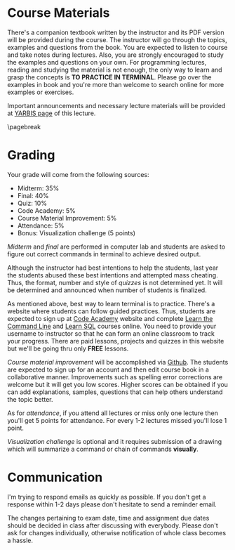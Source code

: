 # Course Materials

There's a companion textbook written by the instructor and its PDF version will be provided during the course. The instructor will go through the topics, examples and questions from the book. You are expected to listen to course and take notes during lectures. Also, you are strongly encouraged to study the examples and questions on your own. For programming lectures, reading and studying the material is not enough, the only way to learn and grasp the concepts is **TO PRACTICE IN TERMINAL**. Please go over the examples in book and you're more than welcome to search online for more examples or exercises.

Important announcements and necessary lecture materials will be provided at [YARBIS page](http://yarbis.yildiz.edu.tr/alyilmaz/course/viewCourse/id/7095) of this lecture. 

\pagebreak

# Grading

Your grade will come from the following sources:

* Midterm: 35%
* Final: 40%
* Quiz: 10%
* Code Academy: 5%
* Course Material Improvement: 5%
* Attendance: 5%
* Bonus: Visualization challenge (5 points)

*Midterm* and *final* are performed in computer lab and students are asked to figure out correct commands in terminal to achieve desired output.

Although the instructor had best intentions to help the students, last year the students abused these best intentions and attempted mass cheating. Thus, the format, number and style of *quizzes* is not determined yet. It will be determined and announced when number of students is finalized. 

As mentioned above, best way to learn terminal is to practice. There's a website where students can follow guided practices. Thus, students are expected to sign up at [Code Academy](https://www.codecademy.com) website and complete [Learn the Command Line](https://www.codecademy.com/courses/learn-the-command-line) and [Learn SQL](https://www.codecademy.com/courses/learn-sql) courses online. You need to provide your username to instructor so that he can form an online classroom to track your progress. There are paid lessons, projects and quizzes in this website but we'll be going thru only **FREE** lessons.

*Course material improvement* will be accomplished via [Github](https://github.com/). The students are expected to sign up for an account and then edit course book in a collaborative manner. Improvements such as spelling error corrections are welcome but it will get you low scores. Higher scores can be obtained if you can add explanations, samples, questions that can help others understand the topic better.

As for *attendance*, if you attend all lectures or miss only one lecture then you'll get 5 points for attendance. For every 1-2 lectures missed you'll lose 1 point.

*Visualization challenge* is optional and it requires submission of a drawing which will summarize a command or chain of commands **visually**.

# Communication

I'm trying to respond emails as quickly as possible. If you don't get a response within 1-2 days please don't hesitate to send a reminder email.

The changes pertaining to exam date, time and assignment due dates should be decided in class after discussing with everybody. Please don't ask for changes individually, otherwise notification of whole class becomes a hassle.
